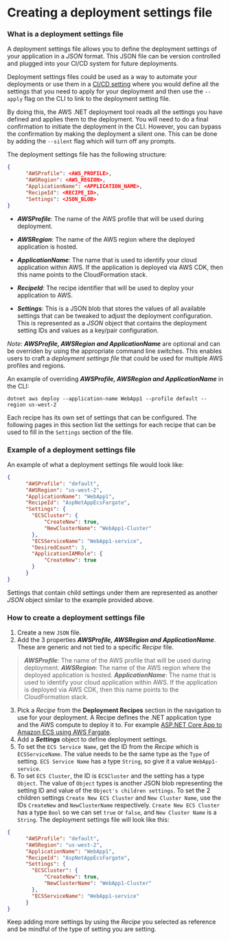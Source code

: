 # Creating a deployment settings file

### What is a deployment settings file

A deployment settings file allows you to define the deployment settings of your application in a _JSON_ format. This JSON file can be version controlled and plugged into your CI/CD system for future deployments. 

Deployment settings files could be used as a way to automate your deployments or use them in a [CI/CD setting](./cicd.md) where you would define all the settings that you need to apply for your deployment and then use the `--apply` flag on the CLI to link to the deployment setting file. 

By doing this, the AWS .NET deployment tool reads all the settings you have defined and applies them to the deployment. You will need to do a final confirmation to initiate the deployment in the CLI. However, you can bypass the confirmation by making the deployment a silent one. This can be done by adding the `--silent` flag which will turn off any prompts.

The deployment settings file has the following structure:

```json
{
      "AWSProfile": <AWS_PROFILE>,
      "AWSRegion": <AWS_REGION>,
      "ApplicationName": <APPLICATION_NAME>,
      "RecipeId": <RECIPE_ID>,
      "Settings": <JSON_BLOB>
}
```

* _**AWSProfile**_: The name of the AWS profile that will be used during deployment.

* _**AWSRegion**_: The name of the AWS region where the deployed application is hosted.

* _**ApplicationName**_: The name that is used to identify your cloud application within AWS. If the application is deployed via AWS CDK, then this name points to the CloudFormation stack.

* _**RecipeId**_: The recipe identifier that will be used to deploy your application to AWS.

* _**Settings**_: This is a JSON blob that stores the values of all available settings that can be tweaked to adjust the deployment configuration. This is represented as a _JSON_ object that contains the deployment setting IDs and values as a key/pair configuration. 

*Note:*  _**AWSProfile, AWSRegion and ApplicationName**_ are optional and can be overriden by using the appropriate command line switches. This enables users to craft a *deployment settings file* that could be used for multiple AWS profiles and regions.

An example of overriding _**AWSProfile, AWSRegion and ApplicationName**_ in the CLI:
```
dotnet aws deploy --application-name WebApp1 --profile default --region us-west-2
```

Each recipe has its own set of settings that can be configured. The following pages in this section list the settings for each recipe that can be used to fill in the `Settings` section of the file.

### Example of a deployment settings file

An example of what a deployment settings file would look like:
```json
{
      "AWSProfile": "default",
      "AWSRegion": "us-west-2",
      "ApplicationName": "WebApp1",
      "RecipeId": "AspNetAppEcsFargate",
      "Settings": {
        "ECSCluster": {
            "CreateNew": true,
            "NewClusterName": "WebApp1-Cluster"
        },
        "ECSServiceName": "WebApp1-service",
        "DesiredCount": 3,
        "ApplicationIAMRole": {
            "CreateNew": true
        }
      }
}
```
Settings that contain child settings under them are represented as another _JSON_ object similar to the example provided above.

### How to create a deployment settings file

1. Create a new `JSON` file.
2. Add the 3 properties _**AWSProfile, AWSRegion and ApplicationName**_. These are generic and not tied to a specific *Recipe* file.
> _**AWSProfile**_: The name of the AWS profile that will be used during deployment.
> _**AWSRegion**_: The name of the AWS region where the deployed application is hosted.
> _**ApplicationName**_: The name that is used to identify your cloud application within AWS. If the application is deployed via AWS CDK, then this name points to the CloudFormation stack.
3. Pick a *Recipe* from the **Deployment Recipes** section in the navigation to use for your deployment. A Recipe defines the .NET application type and the AWS compute to deploy it to. For example [ASP.NET Core App to Amazon ECS using AWS Fargate](./recipes/ASP.NET%20Core%20App%20to%20Amazon%20ECS%20using%20AWS%20Fargate.md).
4. Add a _**Settings**_ object to define deployment settings.
5. To set the `ECS Service Name`, get the ID from the *Recipe* which is `ECSServiceName`. The value needs to be the same type as the `Type` of setting. `ECS Service Name` has a type `String`, so give it a value `WebApp1-service`.
6. To set `ECS Cluster`, the ID is `ECSCluster` and the setting has a type `Object`. The value of `Object` types is another JSON blob representing the setting ID and value of the `Object's children settings`. To set the 2 children settings `Create New ECS Cluster` and `New Cluster Name`, use the IDs `CreateNew` and `NewClusterName` respectively. `Create New ECS Cluster` has a type `Bool` so we can set `true` or `false`, and `New Cluster Name` is a `String`. The deployment settings file will look like this:
```json
{
      "AWSProfile": "default",
      "AWSRegion": "us-west-2",
      "ApplicationName": "WebApp1",
      "RecipeId": "AspNetAppEcsFargate",
      "Settings": {
        "ECSCluster": {
            "CreateNew": true,
            "NewClusterName": "WebApp1-Cluster"
        },
        "ECSServiceName": "WebApp1-service"
      }
}
```

Keep adding more settings by using the *Recipe* you selected as reference and be mindful of the type of setting you are setting.